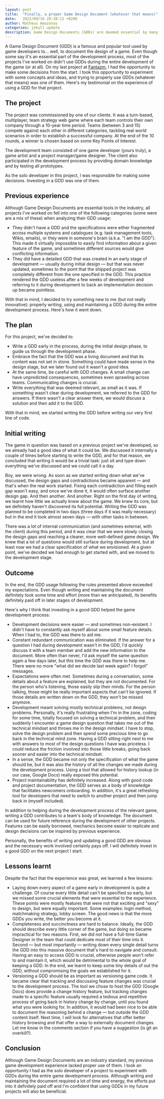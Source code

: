 ```yaml
---
layout: post
title:  "Finally, a proper Game Design Document (whatever that means)"
date:   2022/09/10 20:38:12 +0200
author: Matheus Amazonas
categories: jekyll update
description: Game Design Documents (GDDs) are deemed essential by many developers, but are often neglected. In this article, we discuss why GDDs are so beneficial.
---
```

A Game Design Document (GDD) is a famous and popular tool used by game developers to… well, to document the design of a game. Even though some say it's an essential part of the development process, most of the projects I've worked on didn't use GDDs during the entire development of the game (or at all). On my last project at [Fantazm](https://www.fantazm.com), I had the opportunity to make some decisions from the start. I took this opportunity to experiment with some concepts and ideas, and trying to properly use GDDs (whatever that means) was one of them. Here's my testimonial on the experience of using a GDD for that project.

## The project

The project was commissioned by one of our clients. It was a turn-based, multiplayer, team strategy web game where each team controls their own company through a 10-year time period. Teams (between 3 and 15) compete against each other in different categories, tackling real world scenarios in order to establish a successful company. At the end of the 10 rounds, a winner is chosen based on some Key Points of Interest.

The development team consisted of one game developer (yours truly), a game artist and a project manager/game designer. The client also participated in the development process by providing domain knowledge and by testing all prototypes.

As the solo developer in this project, I was responsible for making some decisions. Investing in a GDD was one of them.

## Previous experience

Although Game Design Documents are essential tools in the industry, all projects I've worked on fell into one of the following categories (some were are a mix of these) when analyzing their GDD usage:

- They didn't have a GDD and the specifications were either fragmented across multiple systems and catalogues (e.g. task management tools, Wikis, emails), or they were in someone's brain (a.k.a. "I am the GDD"). This made it virtually impossible to easily find information about a given feature of the game, and sometimes different sources would give conflicting information.
- They did have a detailed GDD that was created in an early stage of development — usually during initial design — but that was never updated, sometimes to the point that the shipped project was completely different from the one specified in the GDD. This practice rendered the GDD useless after a few weeks of development and referring to it during development to back an implementation decision up became pointless.

With that in mind, I decided to try something new to me (but not really innovative): properly writing, using and maintaining a GDD during the entire development process. Here's how it went down.

## The plan

For this project, we've decided to:

- Write a GDD early in the process, during the initial design phase, to guide us through the development phase.
- Embrace the fact that the GDD was a living document and that its content was not set in stone. Something could have made sense in the design stage, but we later found out it wasn't a good idea.
- At the same time, be careful with GDD changes. A small change can have unpredicted consequences, sometimes even sprawling across teams. Communicating changes is crucial.
- Write everything that was deemed relevant, as small as it was. If something wasn't clear during development, we referred to the GDD for answers. If there wasn't a clear answer there, we would discuss a solution and then add it to the GDD.

With that in mind, we started writing the GDD before writing our very first line of code.

## Initial writing

The game in question was based on a previous project we've developed, so we already had a good idea of what it could be. We discussed it internally a couple of times before starting to write the GDD, and for that reason, we concluded that writing it would be a trivial task: just sit and type down everything we've discussed and we could call it a day.

Boy, we were wrong. As soon as we started writing down what we've discussed, the design gaps and contradictions became apparent — and that's when the real work started. Fixing each contradiction and filling each gap wasn't easy, and once we've done it, it would often surface another design gap. And then another. And another. Right on the first day of writing, we learnt how little we actually knew about the game. We knew its core, but we definitely haven't discovered its full potential. Writing the GDD was planned to be completed in two days (three days if it was really necessary) but in the end it took almost seven days — with other tasks in between.

There was a lot of internal communication (and sometimes external, with the client) during this period, and it was clear that we were slowly closing the design gaps and reaching a clearer, more well-defined game design. We knew that a lot of questions would still surface during development, but at least now we had a clear specification of what we envisioned. At a given point, we've decided we had enough to get started with, and we moved to the development stage.

## Outcome

In the end, the GDD usage following the rules presented above exceeded my expectations.  Even though writing and maintaining the document definitely took some time and effort (more than we anticipated), its benefits definitely paid off in later stages of development. 

Here's why I think that investing in a good GDD helped the game development process:

- Development decisions were easier — and sometimes non-existent. I didn't have to constantly ask myself about some small feature details. When I had to, the GDD was there to aid me.
- Constant redundant communication was eliminated. If the answer for a question I had during development wasn't in the GDD, I'd quickly discuss it with a team member and add the new information to the document. More often than never, I'd ask myself the same question again a few days later, but this time the GDD was there to help me. There were no more "what did we decide last week again? I forgot" messages.
- Expectations were often met. Sometimes during a conversation, some details about a feature are explained, but they are not documented. For the person who's listening, those easily slip their minds. For the person talking, those might be really important aspects that can't be ignored. If those details are written down on the GDD, they won't be missed anymore.
- Development meant solving mostly technical problems, not design problems. Personally, it's really frustrating when I'm in the zone, coding for some time, totally focused on solving a technical problem, and then suddenly I encounter a game design question that takes me out of the technical mindset and throws me in the design mindset. I have to stop, solve the design problem and then spend some precious time to go back in the technical mind zone. Having a GDD sitting right next to me with answers to most of the design questions I have was priceless. I could reduce the friction involved into those little breaks, going back sooner and easier into the technical mindset.
- In a sense, the GDD became not only the specification of what the game should be, but it was also the history of all the changes we made during the development process. Using a tool that allowed for history lookup (in our case, Google Docs) really exposed this potential.
- Project maintainability has definitely increased. Along with good code and project documentation, the GDD serves as a body of knowledge that facilitates newcomers onboarding. In addition, it's a great refreshing tool for developers that need to switch to another project and then jump back in (myself included).

In addition to helping during the development process of the relevant game, writing a GDD contributes to a team's body of knowledge. The document can be used for future reference during the development of other projects. Features can be easily borrowed, mechanics become easier to replicate and design decisions can be inspired by previous experience.

Personally, the benefits of writing and updating a good GDD are obvious and the necessary work involved certainly pays off. I will definitely invest in a good GDD on the next project I start.

## Lessons learnt

Despite the fact that the experience was great, we learned a few lessons:

- Laying down every aspect of a game early in development is quite a challenge. Of course every little detail can't be specified so early, but we missed some crucial elements that were essential to the experience. These points were mostly features that were not that exciting and "sexy" to design, but were equally important. Some examples: login method, matchmaking strategy, lobby screen. The good news is that the more GDDs you write, the better you become at it.
- Completeness and succinctness are hard to balance. Ideally, the GDD should describe every little corner of the game, but doing so became impractical for two reasons. First, we did not have a full-time Game Designer in the team that could dedicate most of their time into it. Second — but most importantly — writing down every single detail turns the GDD into this massive document that's hard to navigate and consult. Having an easy to access GDD is crucial, otherwise people won't refer to and maintain it, which would be detrimental to the whole goal of keeping a GDD. In the end, we learnt to keep some tiny details of out the GDD, without compromising the goals we established for it.
- Versioning a GDD should be as important as versioning game code. It became clear that tracking and discussing feature changes was crucial to the development process. The tool we chose to host the GDD (Google Docs) does provide a change history feature, but tracking changes made to a specific feature usually required a tedious and repetitive process of going back in history change by change, until you found what you were looking for. In addition, it would had been nice to be able to document the reasoning behind a change — but outside the GDD content itself. Next time, I will look for alternatives that offer better history browsing and that offer a way to externally document changes. Let me know in the comments section if you have a suggestion (is git an overkill?).

## Conclusion

Although Game Design Documents are an industry standard, my previous game development experience lacked proper use of them. I took an opportunity I had as the solo developer of a project to experiment with GDDs during the entire game development process. Although writing and maintaining the document required a lot of time and energy, the efforts put into it definitely paid off and I'm confident that using GDDs in my future projects will also be beneficial.